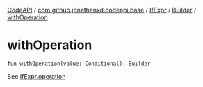 [CodeAPI](../../../index.md) / [com.github.jonathanxd.codeapi.base](../../index.md) / [IfExpr](../index.md) / [Builder](index.md) / [withOperation](.)

# withOperation

`fun withOperation(value: `[`Conditional`](../../../com.github.jonathanxd.codeapi.operator/-operator/-conditional/index.md)`): `[`Builder`](index.md)

See [IfExpr.operation](../operation.md)


